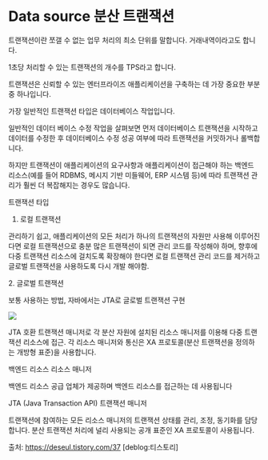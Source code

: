 # Data source 분산 트랜잭션

트랜잭션이란 쪼갤 수 없는 업무 처리의 최소 단위를 말합니다. 거래내역이라고도 합니다. &#x20;

1초당 처리할 수 있는 트랜잭션의 개수를 TPS라고 합니다. &#x20;

&#x20;트랜잭션은 신뢰할 수 있는 엔터프라이즈 애플리케이션을 구축하는 데 가장 중요한 부분 중 하나입니다.&#x20;

가장 일반적인 트랜잭션 타입은 데이터베이스 작업입니다.  &#x20;

일반적인 데이터 베이스 수정 작업을 살펴보면 먼저 데이터베이스 트랜잭션을 시작하고 데이터를 수정한 후 데이터베이스 수정 성공 여부에 따라 트랜잭션을 커밋하거나 롤백합니다.&#x20;

하지만 트랜잭션이 애플리케이션의 요구사항과 애플리케이션이 접근해야 하는 백엔드 리소스(예를 들어 RDBMS, 메시지 기반 미들웨어, ERP 시스템 등)에 따라 트랜잭션 관리가 훨씬 더 복잡해지는 경우도 많습니다.  &#x20;



트랜잭션 타입

1. 로컬 트랜잭션

관리하기 쉽고, 애플리케이션의 모든 처리가 하나의 트랜잭션의 자원만 사용해 이루어진다면 로컬 트랜잭션으로 충분 많은 트랜잭션이 되면 관리 코드를 작성해야 하며, 향후에 다중 트랜잭션 리소스에 걸치도록 확장해야 한다면 로컬 트랜잭션 관리 코드를 제거하고 글로벌 트랜잭션을 사용하도록 다시 개발 해야함.

&#x20;2\. 글로벌 트랜잭션

보통 사용하는 방법, 자바에서는 JTA로 글로벌 트랜잭션 구현

&#x20;![](../../../.gitbook/assets/image.png)

JTA 호환 트랜잭션 매니저로 각 분산 자원에 설치된 리소스 매니저를 이용해 다중 트랜잭션 리소스에 접근. 각 리소스 매니저와 통신은 XA 프로토콜(분산 트랜잭션을 정의하는 개방형 표준)을 사용합니다.

백엔드 리소스 리소스 매니저

백엔드 리소스 공급 업체가 제공하며 백엔드 리소스를 접근하는 데 사용됩니다

&#x20;JTA (Java Transaction API) 트랜잭션 매니저

트랜잭션에 참여하는 모든 리소스 매니저의 트랜잭션 상태를 관리, 조정, 동기화를 담당합니다. 분산 트랜잭션 처리에 널리 사용되는 공개 표준인 XA 프로토콜이 사용됩니다.

&#x20;출처: https://deseul.tistory.com/37 \[deblog:티스토리]
